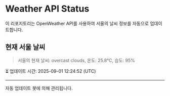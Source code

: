 
# Weather API Status

이 리포지토리는 OpenWeather API를 사용하여 서울의 날씨 정보를 자동으로 업데이트합니다.

## 현재 서울 날씨
> 서울의 현재 날씨: overcast clouds, 온도: 25.8°C, 습도: 95%

⏳ 업데이트 시간: 2025-09-01 12:24:52 (UTC)

---
자동 업데이트 봇에 의해 관리됩니다.
